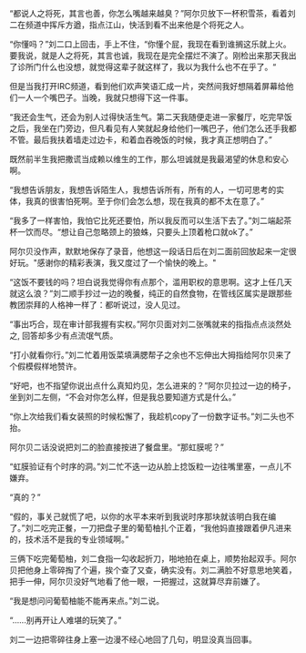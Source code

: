 “都说人之将死，其言也善，你怎么嘴越来越臭？”阿尔贝放下一杯积雪茶，看着刘二在频道中挥斥方遒，指点江山，快活到看不出来他是个将死之人。

“你懂吗？”刘二口上回击，手上不住，“你懂个屁，我现在看到谁搁这乐就上火。要我说，就是人之将死，其言也诚，我现在是完全摆烂不演了。刚检出来那天我出了诊所门什么也没想，就觉得这辈子就这样了，我以为我什么也不在乎了。“

但是当我打开IRC频道，看到他们欢声笑语汇成一片，突然间我好想隔着屏幕给他们一人一个嘴巴子。当晚，我就只想得下这一件事。

“我还会生气，还会为别人过得快活生气。第二天我随便走进一家餐厅，吃完早饭之后，我坐在门旁边，但凡看见有人笑就起身给他们一嘴巴子，他们怎么还手我都不管。最后我扶着墙走过边卡，和着血吞晚饭的时候，我才真正想明白了。”

既然前半生我把撒谎当成赖以维生的工作，那么坦诚就是我最渴望的休息和安心啊。

“我想告诉朋友，我想告诉陌生人，我想告诉所有，所有的人，一切可思考的实体，我真的很害怕死啊。至于你们会怎么想，现在我真的都不太在意了。”

“我多了一样害怕，我怕它比死还要怕，所以我反而可以生活下去了。”刘二端起茶杯一饮而尽。“想让自己忽略颈上的狼蛛，只要头上顶着枪口就ok了。”

阿尔贝没作声，默默地保存了录音，他想这一段话日后在刘二面前回放起来一定很好玩。"感谢你的精彩表演，我又度过了一个愉快的晚上。"

“这饭不要钱的吗？坦白说我觉得你有点那个，滥用职权的意思啊。这才上任几天就这么浪？”刘二顺手抄过一边的晚餐，纯正的自然食物，在管线区属实是跟那些教团崇拜的人格神一样了：都听说过，没人见过。

“事出巧合，现在审计部我握有实权。”阿尔贝面对刘二张嘴就来的指指点点淡然处之, 回答却多少有点流氓气质。

“打小就看你行。”刘二忙着用饭菜填满腮帮子之余也不忘伸出大拇指给阿尔贝来了个假模假样地赞许。

“好吧，也不指望你说出点什么真知灼见，怎么进来的？”阿尔贝拉过一边的椅子，坐到刘二左侧，“不会对你怎么样，但是我总要知道方式是什么。”

“你上次给我们看女装照的时候松懈了，我趁机copy了一份数字证书。”刘二头也不抬。

阿尔贝二话没说把刘二的脸直接按进了餐盘里。“那虹膜呢？”

“虹膜验证有个时序的洞。”刘二忙不迭一边从脸上捻饭粒一边往嘴里塞，一点儿不嫌弃。

“真的？”

“假的，事关己就慌了吧，以你的水平本来听到我说时序那块就该明白我在编了。”刘二吃完正餐，一刀把盘子里的葡萄柚扎个正着，“我他妈直接跟着伊凡进来的，技术活不是我的专业领域啊。”

三俩下吃完葡萄柚，刘二食指一勾收起折刀，啪地拍在桌上，顺势抬起双手。阿尔贝把他身上零碎掏了个遍，挨个查了又查，确实没有。刘二满脸不好意思地笑着，把手一伸，阿尔贝没好气地看了他一眼，一把握过，这就算尽弃前嫌了。

“我是想问问葡萄柚能不能再来点。”刘二说。

“......别再开让人难堪的玩笑了。”

刘二一边把零碎往身上塞一边漫不经心地回了几句，明显没真当回事。
